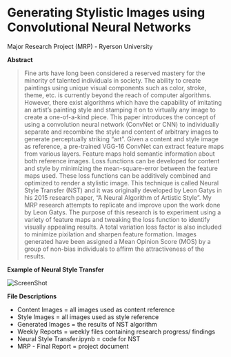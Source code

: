 # Generating Stylistic Images using Convolutional Neural Networks
Major Research Project (MRP) - Ryerson University

**Abstract**
>Fine arts have long been considered a reserved mastery for the minority of talented individuals in society. The ability to create paintings using unique visual components such as color, stroke, theme, etc. is currently beyond the reach of computer algorithms. However, there exist algorithms which have the capability of imitating an artist’s painting style and stamping it on to virtually any image to create a one-of-a-kind piece. This paper introduces the concept of using a convolution neural network (ConvNet or CNN) to individually separate and recombine the style and content of arbitrary images to generate perceptually striking “art”. Given a content and style image as reference, a pre-trained VGG-16 ConvNet can extract feature maps from various layers. Feature maps hold semantic information about both reference images. Loss functions can be developed for content and style by minimizing the mean-square-error between the feature maps used. These loss functions can be additively combined and optimized to render a stylistic image. This technique is called Neural Style Transfer (NST) and it was originally developed by Leon Gatys in his 2015 research paper, “A Neural Algorithm of Artistic Style”. My MRP research attempts to replicate and improve upon the work done by Leon Gatys. The purpose of this research is to experiment using a variety of feature maps and tweaking the loss function to identify visually appealing results. A total variation loss factor is also included to minimize pixilation and sharpen feature formation. Images generated have been assigned a Mean Opinion Score (MOS) by a group of non-bias individuals to affirm the attractiveness of the results.

**Example of Neural Style Transfer**

![ScreenShot](https://lh3.googleusercontent.com/proxy/pAQz2ulf6KsSYbJLdls-gFLYR3YZVx8dG72-YlEa2tuXDpFXTXBy3uQcPHb2BVrTA_55YZMeDk_A9PD4k5WGakdVwp5rWF5gzoleEb9Zw9ngvtXuFssUXhfWX6T1cbKs7V0)

**File Descriptions**
- Content Images = all images used as content reference
- Style Images = all images used as style reference
- Generated Images = the results of NST algorithm
- Weekly Reports = weekly files containing research progress/ findings
- Neural Style Transfer.ipynb = code for NST
- MRP - Final Report = project document
